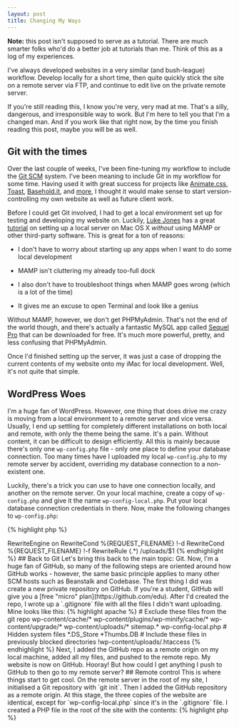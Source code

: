 ```yaml
---
layout: post
title: Changing My Ways
---
```


**Note:** this post isn't supposed to serve as a tutorial. There are much smarter folks who'd do a better job at tutorials than me. Think of this as a log of my experiences.

I've always developed websites in a very similar (and bush-league) workflow. Develop locally for a short time, then quite quickly stick the site on a remote server via FTP, and continue to edit live on the private remote server.

If you're still reading this, I know you're very, very mad at me. That's a silly, dangerous, and irresponsible way to work. But I'm here to tell you that I'm a changed man. And if you work like that right now, by the time you finish reading this post, maybe you will be as well. <!-- more -->



## Git with the times


Over the last couple of weeks, I've been fine-tuning my workflow to include the [Git SCM](http://git-scm.com) system. I've been meaning to include Git in my workflow for some time. Having used it with great success for projects like [Animate.css](http://daneden.me/animate), [Toast](http://daneden.me/toast), [Basehold.it](http://basehold.it), and [more](http://github.com/daneden), I thought it would make sense to start version-controlling my own website as well as future client work.

Before I could get Git involved, I had to get a local environment set up for testing and developing my website on. Luckily, [Luke Jones](https://twitter.com/lukejones) has a great [tutorial](http://www.lukejones.me/articles/set-up-a-local-server-on-os-x/) on setting up a local server on Mac OS X _without_ using MAMP or other third-party software. This is great for a ton of reasons:





  * I don't have to worry about starting up any apps when I want to do some local development


  * MAMP isn't cluttering my already too-full dock


  * I also don't have to troubleshoot things when MAMP goes wrong (which is a lot of the time)


  * It gives me an excuse to open Terminal and look like a genius



Without MAMP, however, we don't get PHPMyAdmin. That's not the end of the world though, and there's actually a fantastic MySQL app called [Sequel Pro](http://www.sequelpro.com) that can be downloaded for free. It's much more powerful, pretty, and less confusing that PHPMyAdmin.

Once I'd finished setting up the server, it was just a case of dropping the current contents of my website onto my iMac for local development. Well, it's not quite that simple.



## WordPress Woes


I'm a huge fan of WordPress. However, one thing that does drive me crazy is moving from a local environment to a remote server and vice versa. Usually, I end up settling for completely different installations on both local and remote, with only the theme being the same. It's a pain. Without content, it can be difficult to design efficiently. All this is mainly because there's only one `wp-config.php` file - only one place to define your database connection. Too many times have I uploaded my local `wp-config.php` to my remote server by accident, overriding my database connection to a non-existent one.

Luckily, there's a trick you can use to have one connection locally, and another on the remote server. On your local machine, create a copy of `wp-config.php` and give it the name `wp-config-local.php`. Put your local database connection credentials in there. Now, make the following changes to `wp-config.php`:


{% highlight php %}
<?php
if ( file_exists( dirname( __FILE__ ) . '/wp-config-local.php' ) ) {
    require_once dirname(__FILE__) . '/wp-config-local.php';
} else {
    /* Put your remote/original wp-config here */
}
{% endhighlight %}


Then, when you upload your site back to the remote server, just be sure not to include `wp-config-local.php`. Neat, right?

One last thing to do on our local environment. We don't want to download all the uploaded media, so we should request it from the production server. To do that, we need a `.htaccess` file inside `/wp-content/uploads/` that looks like this:


{% highlight apache %}
# Attempt to load files from production if they're not in our local version
<IfModule mod_rewrite.c>
  RewriteEngine on
  RewriteCond %{REQUEST_FILENAME} !-d
  RewriteCond %{REQUEST_FILENAME} !-f
  RewriteRule (.*) /uploads/$1
</IfModule>
{% endhighlight %}




## Back to Git


Let's bring this back to the main topic: Git. Now, I'm a huge fan of GitHub, so many of the following steps are oriented around how GitHub works - however, the same basic principle applies to many other SCM hosts such as Beanstalk and Codebase.

The first thing I did was create a new private repository on GitHub. If you're a student, GitHub will give you a [free "micro" plan](https://github.com/edu). After I'd created the repo, I wrote up a `.gitignore` file with all the files I didn't want uploading. Mine looks like this:


{% highlight apache %}
# Exclude these files from the git repo
wp-content/cache/*
wp-content/plugins/wp-minify/cache/*
wp-content/upgrade/*
wp-content/uploads/*
sitemap.*
wp-config-local.php

# Hidden system files
*.DS_Store
*Thumbs.DB

# Include these files in previously blocked directories
!wp-content/uploads/.htaccess
{% endhighlight %}


Next, I added the GitHub repo as a remote origin on my local machine, added all my files, and pushed to the remote repo. My website is now on GitHub. Hooray! But how could I get anything I push to GitHub to then go to my remote server?



## Remote control


This is where things start to get cool. On the remote server in the root of my site, I initialised a Git repository with `git init`. Then I added the GitHub repository as a remote origin. At this stage, the three copies of the website are identical, except for `wp-config-local.php` since it's in the `.gitignore` file.

I created a PHP file in the root of the site with the contents:


{% highlight php %}
<?php `git pull`;
{% endhighlight %}


While those look like single quotes, they're actually backticks. This tells the server to execute the contents as if they were entered on a command line. The final step was to point to this PHP script as a WebHook URL in the repository settings on GitHub.

That URL is hit every time you push to the repository, meaning any updates I make on my local machine are pushed to GitHub, then immediately pulled onto my live server.

Pretty. Freakin'. Awesome.



## Wrapping Up


I'm sure there are better tutorials on all this, and almost certainly smarter ways of doing it, but I'm just glad I'm no longer working with FTP. I'm working on implementing this workflow with many of my existing web projects, and with future projects too. Hopefully this was of some use to some people - I'd love to hear your thoughts.
